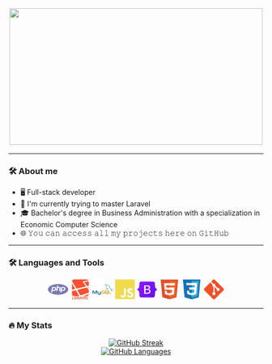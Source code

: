 <div id="header" align="center">
   <img src="https://i.imgur.com/Ev61B9c.gif" width="500" height="270"/>
</div>

---

### :hammer_and_wrench: About me
- 🖥 Full-stack developer
- 💼 I'm currently trying to master Laravel
- 🎓 Bachelor's degree in Business Administration with a specialization in Economic Computer Science
- 🌐 𝚈𝚘𝚞 𝚌𝚊𝚗 𝚊𝚌𝚌𝚎𝚜𝚜 𝚊𝚕𝚕 𝚖𝚢 𝚙𝚛𝚘𝚓𝚎𝚌𝚝𝚜 𝚑𝚎𝚛𝚎 𝚘𝚗 𝙶𝚒𝚝𝙷𝚞𝚋
---

### :hammer_and_wrench: Languages and Tools

<div align="center">
  <img src="https://raw.githubusercontent.com/devicons/devicon/55609aa5bd817ff167afce0d965585c92040787a/icons/php/php-plain.svg" title="PHP" width="40" height="40"/>
  <img src="https://raw.githubusercontent.com/devicons/devicon/55609aa5bd817ff167afce0d965585c92040787a/icons/laravel/laravel-plain-wordmark.svg" title="LARAVEL" width="40" height="40"/>
  <img src="https://raw.githubusercontent.com/devicons/devicon/55609aa5bd817ff167afce0d965585c92040787a/icons/mysql/mysql-original-wordmark.svg" title="MYSQL" width="40" height="40"/>
  <img src="https://raw.githubusercontent.com/devicons/devicon/55609aa5bd817ff167afce0d965585c92040787a/icons/javascript/javascript-plain.svg" title="JAVASCRIPT" width="40" height="40"/>
  <img src="https://raw.githubusercontent.com/devicons/devicon/55609aa5bd817ff167afce0d965585c92040787a/icons/bootstrap/bootstrap-original.svg" title="BOOTSTRAP" width="40" height="40"/>
  <img src="https://raw.githubusercontent.com/devicons/devicon/55609aa5bd817ff167afce0d965585c92040787a/icons/html5/html5-original.svg" title="HTML" width="40" height="40"/>
  <img src="https://raw.githubusercontent.com/devicons/devicon/55609aa5bd817ff167afce0d965585c92040787a/icons/css3/css3-original.svg" title="CSS" width="40" height="40"/>
  <img src="https://raw.githubusercontent.com/devicons/devicon/55609aa5bd817ff167afce0d965585c92040787a/icons/git/git-original.svg" title="GIT" width="40" height="40"/>
</div>

---

### :fire: My Stats

<div id="header" align="center">
   <a href="https://git.io/streak-stats"><img src="https://github-readme-streak-stats.herokuapp.com?user=tofware&theme=highcontrast" alt="GitHub Streak" /></a>
</div>
<div id="header" align="center">
   <a href="https://github.com/anuraghazra/github-readme-stats" align="center"><img src="https://github-readme-stats.vercel.app/api/top-langs/?username=tofware&layout=compact&theme=vision-friendly-dark" alt="GitHub Languages" /></a>
</div>
